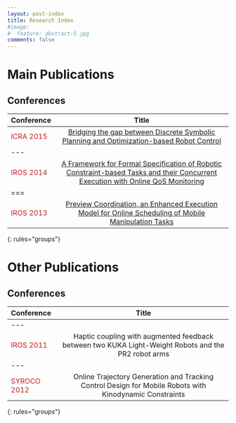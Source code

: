 ```yaml
---
layout: post-index
title: Research Index
#image:
#  feature: abstract-5.jpg
comments: false
---
```


# Main Publications

## Conferences

| Conference | Title |
|:--------|:---------:|
| <font color="#BC281E">ICRA 2015</font>   | [Bridging the gap between Discrete Symbolic Planning and Optimization-based Robot Control](/research/publications/icra2015.html)   |
|---
| <font color="#BC281E">IROS 2014</font>   | [A Framework for Formal Specification of Robotic Constraint-based Tasks and their Concurrent Execution with Online QoS Monitoring](/research/publications/iros2014.html)    |
|===
| <font color="#BC281E">IROS 2013</font>   | [Preview Coordination, an Enhanced Execution Model for Online Scheduling of Mobile Manipulation Tasks](/research/publications/iros2013.html)    
{: rules="groups"}

# Other Publications

## Conferences

| Conference | Title |
|:--------|:---------:|
|---
| <font color="#BC281E">IROS 2011</font> | Haptic coupling with augmented feedback between two KUKA Light-Weight Robots and the PR2 robot arms |
|---
| <font color="#BC281E">SYROCO 2012</font> | Online Trajectory Generation and Tracking Control Design for Mobile Robots with Kinodynamic Constraints |
{: rules="groups"}